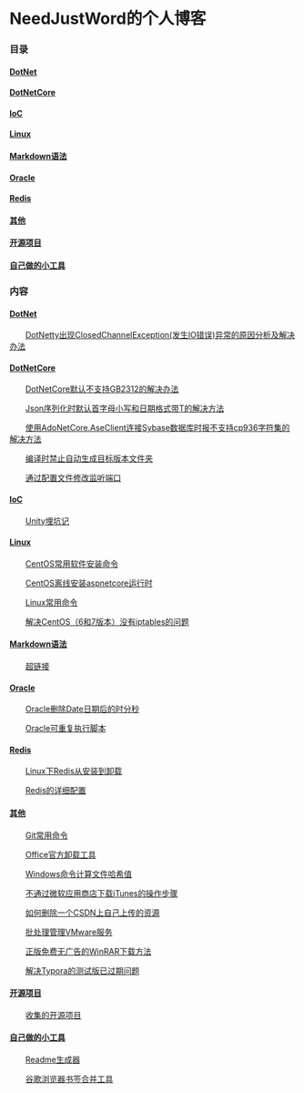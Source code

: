 ﻿# NeedJustWord的个人博客

### 目录

#### [DotNet](#dotnet-1)

#### [DotNetCore](#dotnetcore-1)

#### [IoC](#ioc-1)

#### [Linux](#linux-1)

#### [Markdown语法](#markdown语法-1)

#### [Oracle](#oracle-1)

#### [Redis](#redis-1)

#### [其他](#其他-1)

#### [开源项目](#开源项目-1)

#### [自己做的小工具](#自己做的小工具-1)



### 内容

#### [DotNet](Blog/DotNet)

&emsp;&emsp;[DotNetty出现ClosedChannelException(发生IO错误)异常的原因分析及解决办法](Blog/DotNet/DotNetty出现ClosedChannelException(发生IO错误)异常的原因分析及解决办法.md)

#### [DotNetCore](Blog/DotNetCore)

&emsp;&emsp;[DotNetCore默认不支持GB2312的解决办法](Blog/DotNetCore/DotNetCore默认不支持GB2312的解决办法.md)

&emsp;&emsp;[Json序列化时默认首字母小写和日期格式带T的解决方法](Blog/DotNetCore/Json序列化时默认首字母小写和日期格式带T的解决方法.md)

&emsp;&emsp;[使用AdoNetCore.AseClient连接Sybase数据库时报不支持cp936字符集的解决方法](Blog/DotNetCore/使用AdoNetCore.AseClient连接Sybase数据库时报不支持cp936字符集的解决方法.md)

&emsp;&emsp;[编译时禁止自动生成目标版本文件夹](Blog/DotNetCore/编译时禁止自动生成目标版本文件夹.md)

&emsp;&emsp;[通过配置文件修改监听端口](Blog/DotNetCore/通过配置文件修改监听端口.md)

#### [IoC](Blog/IoC)

&emsp;&emsp;[Unity埋坑记](Blog/IoC/Unity埋坑记.md)

#### [Linux](Blog/Linux)

&emsp;&emsp;[CentOS常用软件安装命令](Blog/Linux/CentOS常用软件安装命令.md)

&emsp;&emsp;[CentOS离线安装aspnetcore运行时](Blog/Linux/CentOS离线安装aspnetcore运行时.md)

&emsp;&emsp;[Linux常用命令](Blog/Linux/Linux常用命令.md)

&emsp;&emsp;[解决CentOS（6和7版本）没有iptables的问题](Blog/Linux/解决CentOS（6和7版本）没有iptables的问题.md)

#### [Markdown语法](Blog/Markdown语法)

&emsp;&emsp;[超链接](Blog/Markdown语法/超链接.md)

#### [Oracle](Blog/Oracle)

&emsp;&emsp;[Oracle删除Date日期后的时分秒](Blog/Oracle/Oracle删除Date日期后的时分秒.md)

&emsp;&emsp;[Oracle可重复执行脚本](Blog/Oracle/Oracle可重复执行脚本.md)

#### [Redis](Blog/Redis)

&emsp;&emsp;[Linux下Redis从安装到卸载](Blog/Redis/Linux下Redis从安装到卸载.md)

&emsp;&emsp;[Redis的详细配置](Blog/Redis/Redis的详细配置.md)

#### [其他](Blog/其他)

&emsp;&emsp;[Git常用命令](Blog/其他/Git常用命令.md)

&emsp;&emsp;[Office官方卸载工具](Blog/其他/Office官方卸载工具.md)

&emsp;&emsp;[Windows命令计算文件哈希值](Blog/其他/Windows命令计算文件哈希值.md)

&emsp;&emsp;[不通过微软应用商店下载iTunes的操作步骤](Blog/其他/不通过微软应用商店下载iTunes的操作步骤.md)

&emsp;&emsp;[如何删除一个CSDN上自己上传的资源](Blog/其他/如何删除一个CSDN上自己上传的资源.md)

&emsp;&emsp;[批处理管理VMware服务](Blog/其他/批处理管理VMware服务.md)

&emsp;&emsp;[正版免费无广告的WinRAR下载方法](Blog/其他/正版免费无广告的WinRAR下载方法.md)

&emsp;&emsp;[解决Typora的测试版已过期问题](Blog/其他/解决Typora的测试版已过期问题.md)

#### [开源项目](Blog/开源项目)

&emsp;&emsp;[收集的开源项目](Blog/开源项目/收集的开源项目.md)

#### [自己做的小工具](Blog/自己做的小工具)

&emsp;&emsp;[Readme生成器](Blog/自己做的小工具/Readme生成器.md)

&emsp;&emsp;[谷歌浏览器书签合并工具](Blog/自己做的小工具/谷歌浏览器书签合并工具.md)

